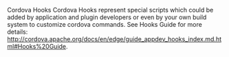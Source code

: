 
Cordova Hooks
Cordova Hooks represent special scripts which could be added by application and plugin developers or even by your own build system to customize cordova commands. See Hooks Guide for more details: http://cordova.apache.org/docs/en/edge/guide_appdev_hooks_index.md.html#Hooks%20Guide.